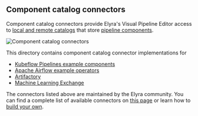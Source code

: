 <!--
{% comment %}
Copyright 2018-2025 Elyra Authors

Licensed under the Apache License, Version 2.0 (the "License");
you may not use this file except in compliance with the License.
You may obtain a copy of the License at

http://www.apache.org/licenses/LICENSE-2.0

Unless required by applicable law or agreed to in writing, software
distributed under the License is distributed on an "AS IS" BASIS,
WITHOUT WARRANTIES OR CONDITIONS OF ANY KIND, either express or implied.
See the License for the specific language governing permissions and
limitations under the License.
{% endcomment %}
-->
## Component catalog connectors

Component catalog connectors provide Elyra's Visual Pipeline Editor access to [local and remote catalogs](https://elyra.readthedocs.io/en/stable/user_guide/pipeline-components.html#component-catalogs) that store [pipeline components](https://elyra.readthedocs.io/en/stable/user_guide/pipeline-components.html). 

![Component catalog connectors](doc/images/component-catalogs.png)

This directory contains component catalog connector implementations for
- [Kubeflow Pipelines example components](kfp-example-components-connector)
- [Apache Airflow example operators](airflow-example-components-connector)
- [Artifactory](artifactory-connector)
- [Machine Learning Exchange](mlx-connector)

The connectors listed above are maintained by the Elyra community. You can find a complete list of available connectors on [this page](connector-directory.md) or learn how to [build your own](build-a-custom-connector.md).
